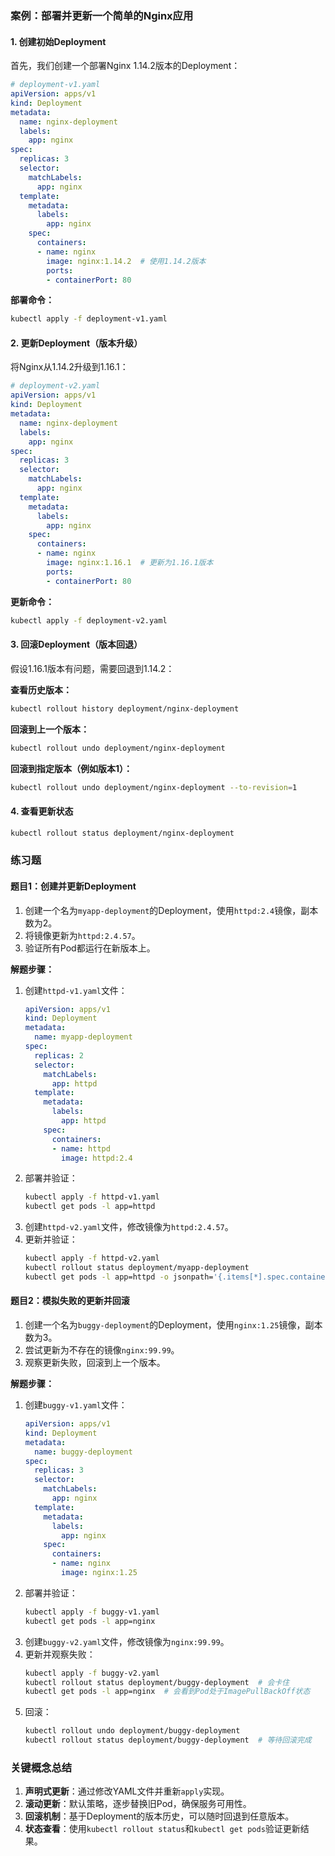 ### **案例：部署并更新一个简单的Nginx应用**

#### **1. 创建初始Deployment**
首先，我们创建一个部署Nginx 1.14.2版本的Deployment：

```yaml
# deployment-v1.yaml
apiVersion: apps/v1
kind: Deployment
metadata:
  name: nginx-deployment
  labels:
    app: nginx
spec:
  replicas: 3
  selector:
    matchLabels:
      app: nginx
  template:
    metadata:
      labels:
        app: nginx
    spec:
      containers:
      - name: nginx
        image: nginx:1.14.2  # 使用1.14.2版本
        ports:
        - containerPort: 80
```

**部署命令：**
```bash
kubectl apply -f deployment-v1.yaml
```


#### **2. 更新Deployment（版本升级）**
将Nginx从1.14.2升级到1.16.1：

```yaml
# deployment-v2.yaml
apiVersion: apps/v1
kind: Deployment
metadata:
  name: nginx-deployment
  labels:
    app: nginx
spec:
  replicas: 3
  selector:
    matchLabels:
      app: nginx
  template:
    metadata:
      labels:
        app: nginx
    spec:
      containers:
      - name: nginx
        image: nginx:1.16.1  # 更新为1.16.1版本
        ports:
        - containerPort: 80
```

**更新命令：**
```bash
kubectl apply -f deployment-v2.yaml
```


#### **3. 回滚Deployment（版本回退）**
假设1.16.1版本有问题，需要回退到1.14.2：

**查看历史版本：**
```bash
kubectl rollout history deployment/nginx-deployment
```

**回滚到上一个版本：**
```bash
kubectl rollout undo deployment/nginx-deployment
```

**回滚到指定版本（例如版本1）：**
```bash
kubectl rollout undo deployment/nginx-deployment --to-revision=1
```


#### **4. 查看更新状态**
```bash
kubectl rollout status deployment/nginx-deployment
```


### **练习题**

#### **题目1：创建并更新Deployment**
1. 创建一个名为`myapp-deployment`的Deployment，使用`httpd:2.4`镜像，副本数为2。
2. 将镜像更新为`httpd:2.4.57`。
3. 验证所有Pod都运行在新版本上。

**解题步骤：**
1. 创建`httpd-v1.yaml`文件：
   ```yaml
   apiVersion: apps/v1
   kind: Deployment
   metadata:
     name: myapp-deployment
   spec:
     replicas: 2
     selector:
       matchLabels:
         app: httpd
     template:
       metadata:
         labels:
           app: httpd
       spec:
         containers:
         - name: httpd
           image: httpd:2.4
   ```
2. 部署并验证：
   ```bash
   kubectl apply -f httpd-v1.yaml
   kubectl get pods -l app=httpd
   ```
3. 创建`httpd-v2.yaml`文件，修改镜像为`httpd:2.4.57`。
4. 更新并验证：
   ```bash
   kubectl apply -f httpd-v2.yaml
   kubectl rollout status deployment/myapp-deployment
   kubectl get pods -l app=httpd -o jsonpath='{.items[*].spec.containers[*].image}'
   ```


#### **题目2：模拟失败的更新并回滚**
1. 创建一个名为`buggy-deployment`的Deployment，使用`nginx:1.25`镜像，副本数为3。
2. 尝试更新为不存在的镜像`nginx:99.99`。
3. 观察更新失败，回滚到上一个版本。

**解题步骤：**
1. 创建`buggy-v1.yaml`文件：
   ```yaml
   apiVersion: apps/v1
   kind: Deployment
   metadata:
     name: buggy-deployment
   spec:
     replicas: 3
     selector:
       matchLabels:
         app: nginx
     template:
       metadata:
         labels:
           app: nginx
       spec:
         containers:
         - name: nginx
           image: nginx:1.25
   ```
2. 部署并验证：
   ```bash
   kubectl apply -f buggy-v1.yaml
   kubectl get pods -l app=nginx
   ```
3. 创建`buggy-v2.yaml`文件，修改镜像为`nginx:99.99`。
4. 更新并观察失败：
   ```bash
   kubectl apply -f buggy-v2.yaml
   kubectl rollout status deployment/buggy-deployment  # 会卡住
   kubectl get pods -l app=nginx  # 会看到Pod处于ImagePullBackOff状态
   ```
5. 回滚：
   ```bash
   kubectl rollout undo deployment/buggy-deployment
   kubectl rollout status deployment/buggy-deployment  # 等待回滚完成
   ```


### **关键概念总结**
1. **声明式更新**：通过修改YAML文件并重新`apply`实现。
2. **滚动更新**：默认策略，逐步替换旧Pod，确保服务可用性。
3. **回滚机制**：基于Deployment的版本历史，可以随时回退到任意版本。
4. **状态查看**：使用`kubectl rollout status`和`kubectl get pods`验证更新结果。